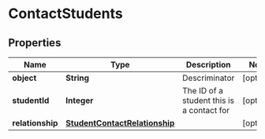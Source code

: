 
# ContactStudents

## Properties
Name | Type | Description | Notes
------------ | ------------- | ------------- | -------------
**object** | **String** | Descriminator |  [optional]
**studentId** | **Integer** | The ID of a student this is a contact for |  [optional]
**relationship** | [**StudentContactRelationship**](StudentContactRelationship.md) |  |  [optional]



